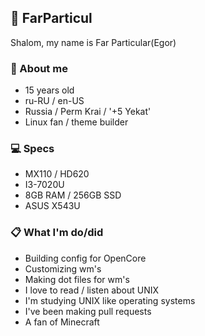 ## 🦊 FarParticul
Shalom, my name is Far Particular(Egor)

### 💾 About me
- 15 years old
- ru-RU / en-US
- Russia / Perm Krai / '+5 Yekat'
- Linux fan / theme builder

### 💻 Specs
* MX110 / HD620
* I3-7020U
* 8GB RAM / 256GB SSD
* ASUS X543U

### 📋 What I'm do/did
- Building config for OpenCore
- Customizing wm's
- Making dot files for wm's
- I love to read / listen about UNIX
- I'm studying UNIX like operating systems
- I've been making pull requests
- A fan of Minecraft


